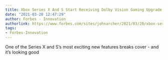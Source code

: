 ```yaml
---
title: Xbox Series X And S Start Receiving Dolby Vision Gaming Upgrade
date: "2021-03-20 12:47:29"
author: Forbes - Innovation
authorlink: https://www.forbes.com/sites/johnarcher/2021/03/20/xbox-series-x-and-s-start-receiving-dolby-vision-gaming-upgrade/
tags:
- Forbes-Innovation
---
```

One of the Series X and S’s most exciting new features breaks cover - and it’s looking good